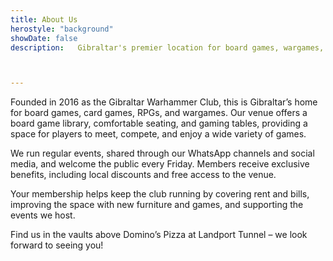 ```yaml
---
title: About Us
herostyle: "background"
showDate: false
description:   Gibraltar's premier location for board games, wargames, card games and RPGs. Open every Friday and available to book for RPG campaigns, board game meetups, Magic the Gathering and more!



---
```


Founded in 2016 as the Gibraltar Warhammer Club, this is Gibraltar’s home for board games, card games, RPGs, and wargames. Our venue offers a board game library, comfortable seating, and gaming tables, providing a space for players to meet, compete, and enjoy a wide variety of games.

We run regular events, shared through our WhatsApp channels and social media, and welcome the public every Friday. Members receive exclusive benefits, including local discounts and free access to the venue.

Your membership helps keep the club running by covering rent and bills, improving the space with new furniture and games, and supporting the events we host.

Find us in the vaults above Domino’s Pizza at Landport Tunnel – we look forward to seeing you!
